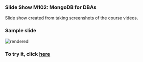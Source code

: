 ### Slide Show M102: MongoDB for DBAs

Slide show created from taking screenshots of the course videos.

### Sample slide

![rendered](https://github.com/tgregoneil/M102SlideShow/blob/master/sampleSlide.png?raw=true) 

### To try it, click <a href="http://htmlpreview.github.io/?https://github.com/tgregoneil/M102SlideShow/blob/master/index.html">here</a>

